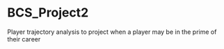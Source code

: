 # BCS_Project2
Player trajectory analysis to project when a player may be in the prime of their career
